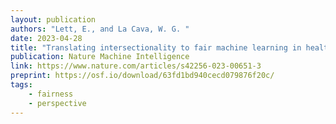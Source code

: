 ```yaml
---
layout: publication
authors: "Lett, E., and La Cava, W. G. "
date: 2023-04-28
title: "Translating intersectionality to fair machine learning in health sciences"
publication: Nature Machine Intelligence
link: https://www.nature.com/articles/s42256-023-00651-3
preprint: https://osf.io/download/63fd1bd940cecd079876f20c/
tags:
    - fairness
    - perspective
---
```

